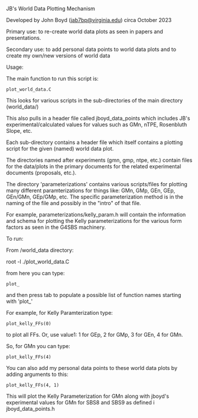 JB's World Data Plotting Mechanism

Developed by John Boyd (jab7bp@virginia.edu) circa October 2023

Primary use: to re-create world data plots as seen in papers and presentations.

Secondary use: to add personal data points to world data plots and to create my own/new versions of world data

Usage:

The main function to run this script is:

	plot_world_data.C

This looks for various scripts in the sub-directories of the main directory (world_data/)

This also pulls in a header file called jboyd_data_points which includes JB's experimental/calculated values for values such as GMn, nTPE, Rosenbluth Slope, etc.

Each sub-directory contains a header file which itself contains a plotting script for the given (named) world data plot.

The directories named after experiments (gmn, gmp, ntpe, etc.) contain files for the data/plots in the primary documents for the related experimental documents (proposals, etc.). 

The directory 'parameterizations' contains various scripts/files for plotting many different paramterizations for things like: GMn, GMp, GEn, GEp, GEn/GMn, GEp/GMp, etc. The specific parameterization method is in the naming of the file and possibly in the "intro" of that file. 

For example, parameterizations/kelly_param.h will contain the information and schema for plotting the Kelly parameterizations for the various form factors as seen in the G4SBS machinery.

To run:

From /world_data directory:

root -l ./plot_world_data.C

from here you can type: 

	plot_

and then press tab to populate a possible list of function names starting with 'plot_'

For example, for Kelly Paramterization type:

	plot_kelly_FFs(0) 

to plot all FFs. Or, use value1: 1 for GEp, 2 for GMp, 3 for GEn, 4 for GMn.

So, for GMn you can type:

	plot_kelly_FFs(4)

You can also add my personal data points to these world data plots by adding arguments to this:

	plot_kelly_FFs(4, 1)

This will plot the Kelly Parameterization for GMn along with jboyd's experimental values for GMn for SBS8 and SBS9 as defined i jboyd_data_points.h



